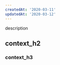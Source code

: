 ```yaml
---
createdAt: '2020-03-11'
updatedAt: '2020-03-12'
---
```


description
<!--more-->
## context_h2
### context_h3
